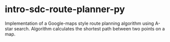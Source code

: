 # intro-sdc-route-planner-py

Implementation of a Google-maps style route planning algorithm using A-star search. Algorithm calculates the shortest path between two points on a map.
